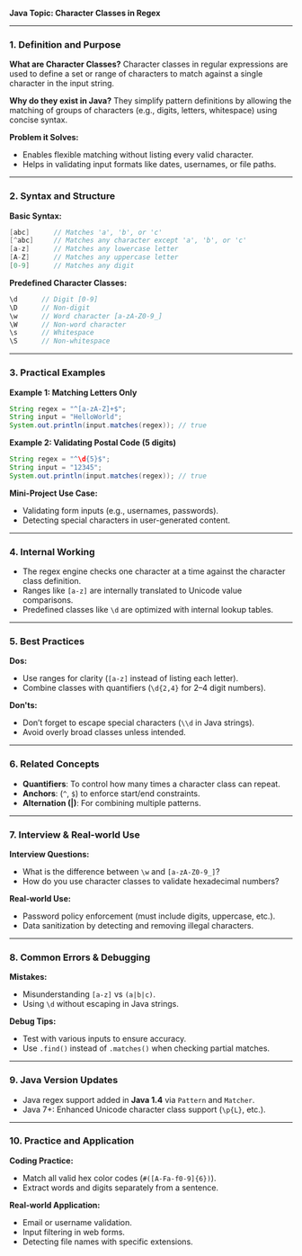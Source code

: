 **Java Topic: Character Classes in Regex**

---

### 1. Definition and Purpose
**What are Character Classes?**
Character classes in regular expressions are used to define a set or range of characters to match against a single character in the input string.

**Why do they exist in Java?**
They simplify pattern definitions by allowing the matching of groups of characters (e.g., digits, letters, whitespace) using concise syntax.

**Problem it Solves:**
- Enables flexible matching without listing every valid character.
- Helps in validating input formats like dates, usernames, or file paths.

---

### 2. Syntax and Structure
**Basic Syntax:**
```java
[abc]      // Matches 'a', 'b', or 'c'
[^abc]     // Matches any character except 'a', 'b', or 'c'
[a-z]      // Matches any lowercase letter
[A-Z]      // Matches any uppercase letter
[0-9]      // Matches any digit
```

**Predefined Character Classes:**
```java
\d      // Digit [0-9]
\D      // Non-digit
\w      // Word character [a-zA-Z0-9_]
\W      // Non-word character
\s      // Whitespace
\S      // Non-whitespace
```

---

### 3. Practical Examples
**Example 1: Matching Letters Only**
```java
String regex = "^[a-zA-Z]+$";
String input = "HelloWorld";
System.out.println(input.matches(regex)); // true
```

**Example 2: Validating Postal Code (5 digits)**
```java
String regex = "^\d{5}$";
String input = "12345";
System.out.println(input.matches(regex)); // true
```

**Mini-Project Use Case:**
- Validating form inputs (e.g., usernames, passwords).
- Detecting special characters in user-generated content.

---

### 4. Internal Working
- The regex engine checks one character at a time against the character class definition.
- Ranges like `[a-z]` are internally translated to Unicode value comparisons.
- Predefined classes like `\d` are optimized with internal lookup tables.

---

### 5. Best Practices
**Dos:**
- Use ranges for clarity (`[a-z]` instead of listing each letter).
- Combine classes with quantifiers (`\d{2,4}` for 2–4 digit numbers).

**Don'ts:**
- Don’t forget to escape special characters (`\\d` in Java strings).
- Avoid overly broad classes unless intended.

---

### 6. Related Concepts
- **Quantifiers**: To control how many times a character class can repeat.
- **Anchors**: (`^`, `$`) to enforce start/end constraints.
- **Alternation (|)**: For combining multiple patterns.

---

### 7. Interview & Real-world Use
**Interview Questions:**
- What is the difference between `\w` and `[a-zA-Z0-9_]`?
- How do you use character classes to validate hexadecimal numbers?

**Real-world Use:**
- Password policy enforcement (must include digits, uppercase, etc.).
- Data sanitization by detecting and removing illegal characters.

---

### 8. Common Errors & Debugging
**Mistakes:**
- Misunderstanding `[a-z]` vs `(a|b|c)`.
- Using `\d` without escaping in Java strings.

**Debug Tips:**
- Test with various inputs to ensure accuracy.
- Use `.find()` instead of `.matches()` when checking partial matches.

---

### 9. Java Version Updates
- Java regex support added in **Java 1.4** via `Pattern` and `Matcher`.
- Java 7+: Enhanced Unicode character class support (`\p{L}`, etc.).

---

### 10. Practice and Application
**Coding Practice:**
- Match all valid hex color codes (`#([A-Fa-f0-9]{6})`).
- Extract words and digits separately from a sentence.

**Real-world Application:**
- Email or username validation.
- Input filtering in web forms.
- Detecting file names with specific extensions.

